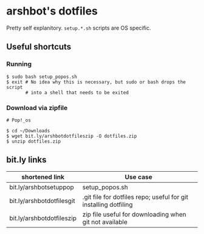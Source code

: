 # arshbot's dotfiles

Pretty self explanitory. `setup.*.sh` scripts are OS specific. 

## Useful shortcuts

### Running

```
$ sudo bash setup_popos.sh
$ exit # No idea why this is necessary, but sudo or bash drops the script
       # into a shell that needs to be exited
```

### Download via zipfile

```
# Pop!_os

$ cd ~/Downloads
$ wget bit.ly/arshbotdotfileszip -O dotfiles.zip
$ unzip dotfiles.zip
```

## bit.ly links

| shortened link | Use case |
| -------------- | -------- |
| bit.ly/arshbotsetuppop | setup_popos.sh |
| bit.ly/arshbotdotfilesgit | .git file for dotfiles repo; useful for git installing dotfiling |
| bit.ly/arshbotdotfileszip | zip file useful for downloading when git not available |

